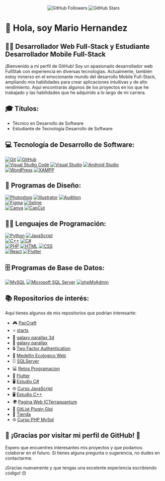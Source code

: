 <p align="center"> 
    </br>
    <img src="https://img.shields.io/github/followers/marioalf2002?style=social" alt="GitHub Followers" />
    <img src="https://img.shields.io/github/stars/marioalf2002?style=social" alt="GitHub Stars" />
</p>

# 👋 Hola, soy Mario Hernandez

## 👨‍💻 Desarrollador Web Full-Stack y Estudiante Desarrollador Mobile Full-Stack

¡Bienvenido a mi perfil de GitHub! Soy un apasionado desarrollador web FullStak con experiencia en diversas tecnologías. Actualmente, también estoy inmerso en el emocionante mundo del desarrollo Mobile Full-Stack, ampliando mis habilidades para crear aplicaciones intuitivas y de alto rendimiento. Aquí encontrarás algunos de los proyectos en los que he trabajado y las habilidades que he adquirido a lo largo de mi carrera.

## 🎓 Títulos:

- Técnico en Desarrollo de Software
- Estudiante de Tecnología Desarrollo de Software

## 💻 Tecnología de Desarrollo de Software:

[![Git](https://img.shields.io/badge/Git-orange?style=for-the-badge&logo=git&logoColor=white&labelColor=#F05032)](https://git-scm.com/)
[![GitHub](https://img.shields.io/badge/GitHub-black?style=for-the-badge&logo=github&logoColor=white&labelColor=black)](https://github.com/)
</br>
[![Visual Studio Code](https://img.shields.io/badge/Visual%20Studio%20Code-blue?style=for-the-badge&logo=visual-studio-code&logoColor=white&labelColor=blue)](https://code.visualstudio.com/)
[![Visual Studio](https://img.shields.io/badge/Visual%20Studio-purple?style=for-the-badge&logo=visual-studio&logoColor=white&labelColor=purple)](https://visualstudio.microsoft.com/)
[![Android Studio](https://img.shields.io/badge/Android%20Studio-green?style=for-the-badge&logo=android-studio&logoColor=white&labelColor=green)](https://developer.android.com/studio)
</br>
[![WordPress](https://img.shields.io/badge/WordPress-blue?style=for-the-badge&logo=wordpress&logoColor=white&labelColor=blue)](https://wordpress.org/)
[![XAMPP](https://img.shields.io/badge/XAMPP-orange?style=for-the-badge&logo=xampp&logoColor=white&labelColor=orange)](https://www.apachefriends.org/index.html)

## 🎨 Programas de Diseño:

[![Photoshop](https://img.shields.io/badge/Photoshop-31A8FF?style=for-the-badge&logo=adobe-photoshop&logoColor=white&labelColor=101010)]()
[![Illustrator](https://img.shields.io/badge/Illustrator-FF9A00?style=for-the-badge&logo=adobe-illustrator&logoColor=white&labelColor=101010)]()
[![Audition](https://img.shields.io/badge/Audition-FF4500?style=for-the-badge&logo=adobe-audition&logoColor=white&labelColor=101010)]()
</br>
[![Figma](https://img.shields.io/badge/Figma-F24E1E?style=for-the-badge&logo=figma&logoColor=white&labelColor=101010)]()
[![Spline](https://img.shields.io/badge/Spline-FF69B4?style=for-the-badge&logo=spline&logoColor=white&labelColor=101010)]()
</br>
[![Canva](https://img.shields.io/badge/Canva-00C4CC?style=for-the-badge&logo=canva&logoColor=white&labelColor=101010)]()
[![CapCut](https://img.shields.io/badge/CapCut-FF0000?style=for-the-badge&logo=capcut&logoColor=white&labelColor=101010)]()

## 👨‍💻 Lenguajes de Programación:

[![Python](https://img.shields.io/badge/Python-yellow?style=for-the-badge&logo=python&logoColor=white&labelColor=101010)]()
[![JavaScript](https://img.shields.io/badge/JavaScript-F7DF1E?style=for-the-badge&logo=javascript&logoColor=white&labelColor=101010)]()
</br>
[![C++](https://img.shields.io/badge/C++-blue?style=for-the-badge&logo=c%2B%2B&logoColor=white&labelColor=101010)]()
[![C#](https://img.shields.io/badge/C%23-purple?style=for-the-badge&logo=c-sharp&logoColor=white&labelColor=101010)](https://docs.microsoft.com/en-us/dotnet/csharp/)
</br>
[![PHP](https://img.shields.io/badge/PHP-777BB4?style=for-the-badge&logo=php&logoColor=white&labelColor=101010)]()
[![HTML](https://img.shields.io/badge/HTML-orange?style=for-the-badge&logo=html5&logoColor=white&labelColor=101010)]()
[![CSS](https://img.shields.io/badge/CSS-blue?style=for-the-badge&logo=css3&logoColor=white&labelColor=101010)]()
</br>
[![React](https://img.shields.io/badge/React-61DAFB?style=for-the-badge&logo=react&logoColor=white&labelColor=101010)]()
[![Flutter](https://img.shields.io/badge/Flutter-02569B?style=for-the-badge&logo=flutter&logoColor=white&labelColor=101010)]()

## 🗄️ Programas de Base de Datos:

[![MySQL](https://img.shields.io/badge/MySQL-blue?style=for-the-badge&logo=mysql&logoColor=white&labelColor=101010)](https://www.mysql.com/)
[![Microsoft SQL Server](https://img.shields.io/badge/Microsoft%20SQL%20Server-purple?style=for-the-badge&logo=microsoft-sql-server&logoColor=white&labelColor=101010)](https://www.microsoft.com/en-us/sql-server)
[![phpMyAdmin](https://img.shields.io/badge/phpMyAdmin-777BB4?style=for-the-badge&logo=php&logoColor=white&labelColor=101010)](https://www.phpmyadmin.net/)

## 📚 Repositorios de interés:

Aquí tienes algunos de mis repositorios que podrían interesarte:

- 🎮 [PacCraft](https://github.com/Marioalf2002/PacCraft)
- ⭐️ [starts](https://github.com/Marioalf2002/starts)
- 🌌 [galaxy parallax 3d](https://github.com/Marioalf2002/galaxy-parallax-3d)
- 🌌 [galaxy parallax](https://github.com/Marioalf2002/galaxy-parallax)
- 🔒 [Two Factor Authentication](https://github.com/Marioalf2002/Two-Factor-Authentication)
- 🌿 [Medellin Ecologico Web](https://github.com/Marioalf2002/MedellinEcologicoWeb)
- 🗄️ [SQLServer](https://github.com/Marioalf2002/SQLServer)
- 💻 [Retos Programacion](https://github.com/Marioalf2002/RetosProgramacion)
- 📱 [Flutter](https://github.com/Marioalf2002/Flutter)
- 🖥️ [Estudio C#](https://github.com/Marioalf2002/Estudio_C_Sharp)
- 🌐 [Curso JavaScript](https://github.com/Marioalf2002/CursoJavaScript)
- 🖥️ [Estudio C++](https://github.com/Marioalf2002/EstudioC)
- 🌍 [Pagina Web ICTerraquantum](https://github.com/Marioalf2002/IC-Terraquantum)
- 📜 [GitList Plugin Glpi](https://github.com/Marioalf2002/GitList-Plugin-Glpi)
- 🛒 [Tienda](https://github.com/Marioalf2002/Tienda)
- 🌐 [Curso PHP MySql](https://github.com/Marioalf2002/CursoPHPMySql)

## 🙏 ¡Gracias por visitar mi perfil de GitHub! 🙌

Espero que encuentres interesantes mis proyectos y que podamos colaborar en el futuro. Si tienes alguna pregunta o sugerencia, no dudes en contactarme.

¡Gracias nuevamente y que tengas una excelente experiencia escribiendo código! 😊
